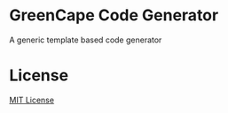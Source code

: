 # GreenCape Code Generator

A generic template based code generator

# License

[MIT License](LICENSE)
